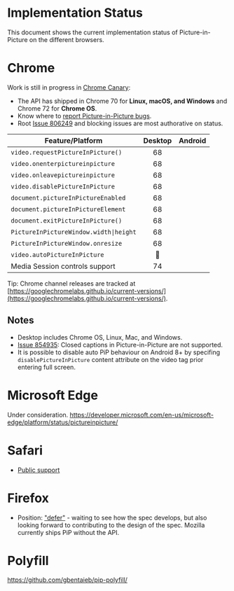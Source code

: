 # Implementation Status
This document shows the current implementation status of Picture-in-Picture on the different browsers.

# Chrome

Work is still in progress in [Chrome Canary](http://chrome.com/canary):

* The API has shipped in Chrome 70 for **Linux, macOS, and Windows** and Chrome 72 for **Chrome OS**.
* Know where to [report Picture-in-Picture bugs](https://bugs.chromium.org/p/chromium/issues/entry?components=Blink>Media>PictureInPicture).
* Root [Issue 806249](http://crbug.com/806249) and blocking issues are most authorative on status.

Feature/Platform                       | Desktop | Android |
-------------------------------------- | :-----: | :-----: |
`video.requestPictureInPicture()`      | 68      |         |
`video.onenterpictureinpicture`        | 68      |         |
`video.onleavepictureinpicture`        | 68      |         |
`video.disablePictureInPicture`        | 68      |         |
`document.pictureInPictureEnabled`     | 68      |         |
`document.pictureInPictureElement`     | 68      |         |
`document.exitPictureInPicture()`      | 68      |         |
`PictureInPictureWindow.width\|height` | 68      |         |
`PictureInPictureWindow.onresize`      | 68      |         |
`video.autoPictureInPicture`           | 👷      |         |
Media Session controls support         | 74      |         |

Tip: Chrome channel releases are tracked at [https://googlechromelabs.github.io/current-versions/](https://googlechromelabs.github.io/current-versions/).

## Notes
* Desktop includes Chrome OS, Linux, Mac, and Windows.
* [Issue 854935](http://crbug.com/854935): Closed captions in Picture-in-Picture are not supported.
* It is possible to disable auto PiP behaviour on Android 8+ by specifing `disablePictureInPicture` content attribute on the video tag prior entering full screen.

# Microsoft Edge
Under consideration.
https://developer.microsoft.com/en-us/microsoft-edge/platform/status/pictureinpicture/

# Safari
* [Public support](https://bugs.webkit.org/show_bug.cgi?id=189848#c8)

# Firefox
* Position: ["defer"](https://github.com/mozilla/standards-positions/issues/72) - waiting to see how the spec develops, but also looking forward to contributing to the design of the spec. Mozilla currently ships PiP without the API.  

# Polyfill
https://github.com/gbentaieb/pip-polyfill/
